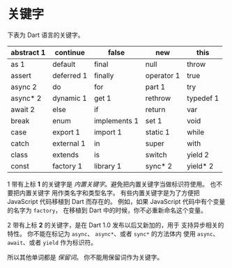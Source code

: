 # 关键字

下表为 Dart 语言的关键字。

| abstract 1 | continue   | false        | new        | this      |
| ---------- | ---------- | ------------ | ---------- | --------- |
| as 1       | default    | final        | null       | throw     |
| assert     | deferred 1 | finally      | operator 1 | true      |
| async 2    | do         | for          | part 1     | try       |
| async* 2   | dynamic 1  | get 1        | rethrow    | typedef 1 |
| await 2    | else       | if           | return     | var       |
| break      | enum       | implements 1 | set 1      | void      |
| case       | export 1   | import 1     | static 1   | while     |
| catch      | external 1 | in           | super      | with      |
| class      | extends    | is           | switch     | yield 2   |
| const      | factory 1  | library 1    | sync* 2    | yield* 2  |

1 带有上标 **1** 的关键字是 *内置关键字*。避免把内置关键字当做标识符使用。 也不要把内置关键字 用作类名字和类型名字。 有些内置关键字是为了方便把 JavaScript 代码移植到 Dart 而存在的。 例如，如果 JavaScript 代码中有个变量的名字为 `factory`， 在移植到 Dart 中的时候，你不必重新命名这个变量。

2 带有上标 **2** 的关键字，是在 Dart 1.0 发布以后又新加的，用于 支持异步相关的特性。 你不能在标记为 `async`、 `async*`、或者 `sync*` 的方法体内 使用 `async`、 `await`、或者 `yield` 作为标识符。 

所以其他单词都是 *保留词*。 你不能用保留词作为关键字。


